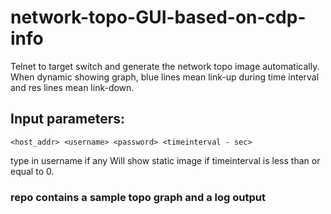 # network-topo-GUI-based-on-cdp-info
Telnet to target switch and generate the network topo image automatically. When dynamic showing graph, blue lines mean link-up during time interval and res lines mean link-down.

## Input parameters: 
```
<host_addr> <username> <password> <timeinterval - sec>
```
  
type in username if any 
Will show static image if timeinterval is less than or equal to 0.


### repo contains a sample topo graph and a log output

